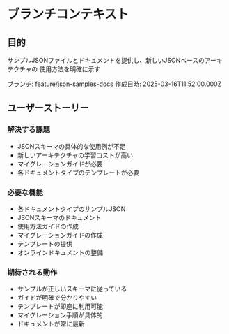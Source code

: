 # ブランチコンテキスト

## 目的

サンプルJSONファイルとドキュメントを提供し、新しいJSONベースのアーキテクチャの
使用方法を明確に示す

ブランチ: feature/json-samples-docs
作成日時: 2025-03-16T11:52:00.000Z

## ユーザーストーリー

### 解決する課題

- JSONスキーマの具体的な使用例が不足
- 新しいアーキテクチャの学習コストが高い
- マイグレーションガイドが必要
- 各ドキュメントタイプのテンプレートが必要

### 必要な機能

- 各ドキュメントタイプのサンプルJSON
- JSONスキーマのドキュメント
- 使用方法ガイドの作成
- マイグレーションガイドの作成
- テンプレートの提供
- オンラインドキュメントの整備

### 期待される動作

- サンプルが正しいスキーマに従っている
- ガイドが明確で分かりやすい
- テンプレートが即座に利用可能
- マイグレーション手順が具体的
- ドキュメントが常に最新
